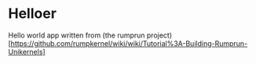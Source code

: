 # Helloer
Hello world app written from (the rumprun project)[https://github.com/rumpkernel/wiki/wiki/Tutorial%3A-Building-Rumprun-Unikernels]
